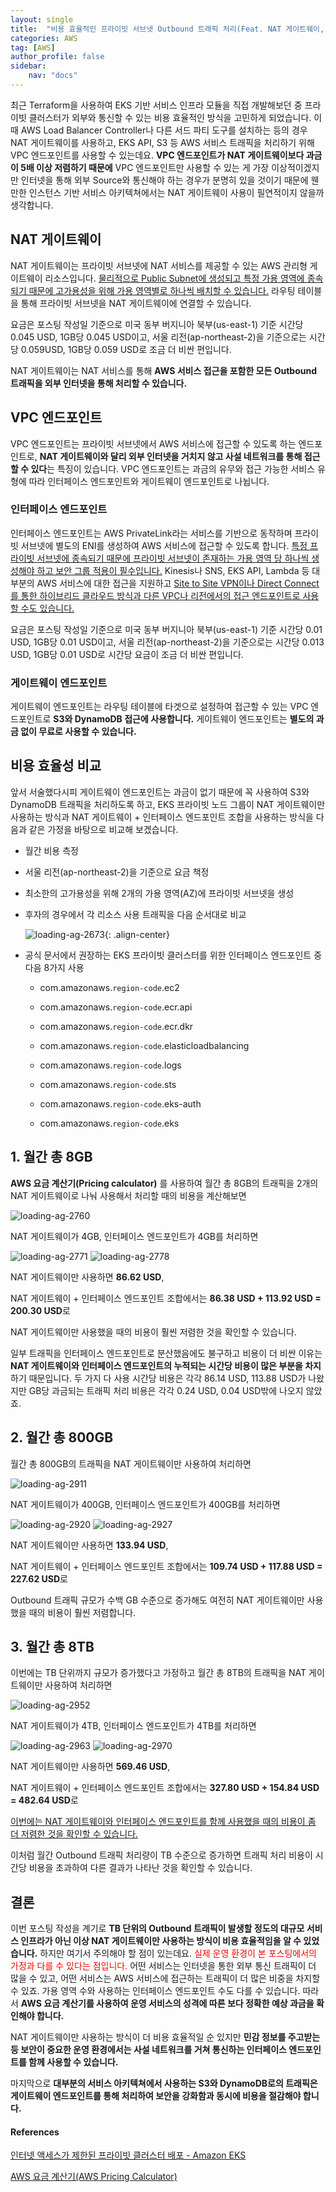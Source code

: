 ```yaml
---
layout: single
title:  "비용 효율적인 프라이빗 서브넷 Outbound 트래픽 처리(Feat. NAT 게이트웨이, VPC 엔드포인트)"
categories: AWS
tag: [AWS]
author_profile: false
sidebar:
    nav: "docs"
---
```


최근 Terraform을 사용하여 EKS 기반 서비스 인프라 모듈을 직접 개발해보던 중 프라이빗 클러스터가 외부와 통신할 수 있는 비용 효율적인 방식을 고민하게 되었습니다. 이 때 AWS Load Balancer Controller나 다른 서드 파티 도구를 설치하는 등의 경우 NAT 게이트웨이를 사용하고, EKS API, S3 등 AWS 서비스 트래픽을 처리하기 위해 VPC 엔드포인트를 사용할 수 있는데요. **VPC 엔드포인트가 NAT 게이트웨이보다 과금이 5배 이상 저렴하기 때문에** VPC 엔드포인트만 사용할 수 있는 게 가장 이상적이겠지만 인터넷을 통해 외부 Source와 통신해야 하는 경우가 분명히 있을 것이기 때문에 웬만한 인스턴스 기반 서비스 아키텍쳐에서는 NAT 게이트웨이 사용이 필연적이지 않을까 생각합니다.

## NAT 게이트웨이

NAT 게이트웨이는 프라이빗 서브넷에 NAT 서비스를 제공할 수 있는 AWS 관리형 게이트웨이 리소스입니다. <u>물리적으로 Public Subnet에 생성되고 특정 가용 영역에 종속되기 때문에 고가용성을 위해 가용 영역별로 하나씩 배치할 수 있습니다.</u> 라우팅 테이블을 통해 프라이빗 서브넷을 NAT 게이트웨이에 연결할 수 있습니다.

요금은 포스팅 작성일 기준으로 미국 동부 버지니아 북부(us-east-1) 기준 시간당 0.045 USD, 1GB당 0.045 USD이고, 서울 리전(ap-northeast-2)을 기준으로는 시간당 0.059USD, 1GB당 0.059 USD로 조금 더 비싼 편입니다.

NAT 게이트웨이는 NAT 서비스를 통해 **AWS 서비스 접근을 포함한 모든 Outbound 트래픽을 외부 인터넷을 통해 처리할 수 있습니다.**

## VPC 엔드포인트

VPC 엔드포인트는 프라이빗 서브넷에서 AWS 서비스에 접근할 수 있도록 하는 엔드포인트로, **NAT 게이트웨이와 달리 외부 인터넷을 거치지 않고 사설 네트워크를 통해 접근할 수 있다**는 특징이 있습니다. VPC 엔드포인트는 과금의 유무와 접근 가능한 서비스 유형에 따라 인터페이스 엔드포인트와 게이트웨이 엔드포인트로 나뉩니다.

### 인터페이스 엔드포인트

인터페이스 엔드포인트는 AWS PrivateLink라는 서비스를 기반으로 동작하며 프라이빗 서브넷에 별도의 ENI를 생성하여 AWS 서비스에 접근할 수 있도록 합니다. <u>특정 프라이빗 서브넷에 종속되기 때문에 프라이빗 서브넷이 존재하는 가용 영역 당 하나씩 생성해야 하고 보안 그룹 적용이 필수입니다.</u> Kinesis나 SNS, EKS API, Lambda 등 대부분의 AWS 서비스에 대한 접근을 지원하고 <u>Site to Site VPN이나 Direct Connect를 통한 하이브리드 클라우드 방식과 다른 VPC나 리전에서의 접근 엔드포인트로 사용할 수도 있습니다.</u>

요금은 포스팅 작성일 기준으로 미국 동부 버지니아 북부(us-east-1) 기준 시간당 0.01 USD, 1GB당 0.01 USD이고, 서울 리전(ap-northeast-2)을 기준으로는 시간당 0.013 USD, 1GB당 0.01 USD로 시간당 요금이 조금 더 비싼 편입니다.

### 게이트웨이 엔드포인트

게이트웨이 엔드포인트는 라우팅 테이블에 타겟으로 설정하여 접근할 수 있는 VPC 엔드포인트로 **S3와 DynamoDB 접근에 사용합니다.** 게이트웨이 엔드포인트는 **별도의 과금 없이 무료로 사용할 수 있습니다.**

## 비용 효율성 비교

앞서 서술했다시피 게이트웨이 엔드포인트는 과금이 없기 때문에 꼭 사용하여 S3와 DynamoDB 트래픽을 처리하도록 하고, EKS 프라이빗 노드 그룹이 NAT 게이트웨이만 사용하는 방식과 NAT 게이트웨이 + 인터페이스 엔드포인트 조합을 사용하는 방식을 다음과 같은 가정을 바탕으로 비교해 보겠습니다.

- 월간 비용 측정

- 서울 리전(ap-northeast-2)을 기준으로 요금 책정

- 최소한의 고가용성을 위해 2개의 가용 영역(AZ)에 프라이빗 서브넷을 생성

- 후자의 경우에서 각 리소스 사용 트래픽을 다음 순서대로 비교
  
  <img title="" src="../../images/2025-07-13-eks_nat_enp/523f06708e6263c617f26e22d25a6c6a8fb9ae21.png" alt="loading-ag-2673" data-align="center">{: .align-center}

- 공식 문서에서 권장하는 EKS 프라이빗 클러스터를 위한 인터페이스 엔드포인트 중 다음 8가지 사용
  
  - com.amazonaws.`region-code`.ec2
  
  - com.amazonaws.`region-code`.ecr.api
  
  - com.amazonaws.`region-code`.ecr.dkr
  
  - com.amazonaws.`region-code`.elasticloadbalancing
  
  - com.amazonaws.`region-code`.logs
  
  - com.amazonaws.`region-code`.sts
  
  - com.amazonaws.`region-code`.eks-auth
  
  - com.amazonaws.`region-code`.eks

## 1. 월간 총 8GB

**AWS 요금 계산기(Pricing calculator)** 를 사용하여 월간 총 8GB의 트래픽을 2개의 NAT 게이트웨이로 나눠 사용해서 처리할 때의 비용을 계산해보면

<img title="" src="../../images/2025-07-13-eks_nat_enp/66e518e0dedec8b6a754f030b2dbfecafc2ff68f.png" alt="loading-ag-2760" data-align="center">

NAT 게이트웨이가 4GB, 인터페이스 엔드포인트가 4GB를 처리하면

<img title="" src="../../images/2025-07-13-eks_nat_enp/694b6721910d59fcf9994d96cf8bd7e7885f1f8b.png" alt="loading-ag-2771" data-align="center">

<img title="" src="../../images/2025-07-13-eks_nat_enp/e6012fb778097cdddcf740af0d2581476508909a.png" alt="loading-ag-2778" data-align="center">

NAT 게이트웨이만 사용하면 **86.62 USD**, 

NAT 게이트웨이 + 인터페이스 엔드포인트 조합에서는 **86.38 USD + 113.92 USD = 200.30 USD**로

NAT 게이트웨이만 사용했을 때의 비용이 훨씬 저렴한 것을 확인할 수 있습니다.

일부 트래픽을 인터페이스 엔드포인트로 분산했음에도 불구하고 비용이 더 비싼 이유는 **NAT 게이트웨이와 인터페이스 엔드포인트의 누적되는 시간당 비용이 많은 부분을 차지**하기 때문입니다. 두 가지 다 사용 시간당 비용은 각각 86.14 USD, 113.88 USD가 나왔지만 GB당 과금되는 트래픽 처리 비용은 각각 0.24 USD, 0.04 USD밖에 나오지 않았죠.

## 2. 월간 총 800GB

월간 총 800GB의 트래픽을 NAT 게이트웨이만 사용하여 처리하면

<img title="" src="../../images/2025-07-13-eks_nat_enp/e1173cdb8669d3ea99c287b899c13e9c277412e3.png" alt="loading-ag-2911" data-align="center">

NAT 게이트웨이가 400GB, 인터페이스 엔드포인트가 400GB를 처리하면

<img title="" src="../../images/2025-07-13-eks_nat_enp/f41664df3e71488d8674e95a8ff4f074b4d657e5.png" alt="loading-ag-2920" data-align="center">

<img title="" src="../../images/2025-07-13-eks_nat_enp/e0b74f5e6e0caa83e2ef2c59c64264f4837a4646.png" alt="loading-ag-2927" data-align="center">

NAT 게이트웨이만 사용하면 **133.94 USD**,

NAT 게이트웨이 + 인터페이스 엔드포인트 조합에서는 **109.74 USD + 117.88 USD = 227.62 USD**로

Outbound 트래픽 규모가 수백 GB 수준으로 증가해도 여전히 NAT 게이트웨이만 사용했을 때의 비용이 훨씬 저렴합니다.

## 3. 월간 총 8TB

이번에는 TB 단위까지 규모가 증가했다고 가정하고 월간 총 8TB의 트래픽을 NAT 게이트웨이만 사용하여 처리하면

<img title="" src="../../images/2025-07-13-eks_nat_enp/dbf9932cc13ba93754e018c856e64e77c4fa5589.png" alt="loading-ag-2952" data-align="center">

NAT 게이트웨이가 4TB, 인터페이스 엔드포인트가 4TB를 처리하면

<img title="" src="../../images/2025-07-13-eks_nat_enp/a9581537917802c6b37759dc6a771c3826e5cb54.png" alt="loading-ag-2963" data-align="center">

<img title="" src="../../images/2025-07-13-eks_nat_enp/618f83bb5df65d74e2da2f1041c54d74ad461b0e.png" alt="loading-ag-2970" data-align="center">

NAT 게이트웨이만 사용하면 **569.46 USD**,

NAT 게이트웨이 + 인터페이스 엔드포인트 조합에서는 **327.80 USD + 154.84 USD = 482.64 USD**로

<u>이번에는 NAT 게이트웨이와 인터페이스 엔드포인트를 함께 사용했을 때의 비용이 좀 더 저렴한 것을 확인할 수 있습니다.</u>

이처럼 월간 Outbound 트래픽 처리량이 TB 수준으로 증가하면 트래픽 처리 비용이 시간당 비용을 초과하여 다른 결과가 나타난 것을 확인할 수 있습니다.

## 결론

이번 포스팅 작성을 계기로 **TB 단위의 Outbound 트래픽이 발생할 정도의 대규모 서비스 인프라가 아닌 이상 NAT 게이트웨이만 사용하는 방식이 비용 효율적임을 알 수 있었습니다.** 하지만 여기서 주의해야 할 점이 있는데요. <span style="color:red">실제 운영 환경이 본 포스팅에서의 가정과 다를 수 있다는 점입니다.</span> 어떤 서비스는 인터넷을 통한 외부 통신 트래픽이 더 많을 수 있고, 어떤 서비스는 AWS 서비스에 접근하는 트래픽이 더 많은 비중을 차지할 수 있죠. 가용 영역 수와 사용하는 인터페이스 엔드포인트 수도 다를 수 있습니다. 따라서 **AWS 요금 계산기를 사용하여 운영 서비스의 성격에 따른 보다 정확한 예상 과금을 확인해야 합니다.**

NAT 게이트웨이만 사용하는 방식이 더 비용 효율적일 순 있지만 **민감 정보를 주고받는 등 보안이 중요한 운영 환경에서는 사설 네트워크를 거쳐 통신하는 인터페이스 엔드포인트를 함께 사용할 수 있습니다.**

마지막으로 **대부분의 서비스 아키텍쳐에서 사용하는 S3와 DynamoDB로의 트래픽은 게이트웨이 엔드포인트를 통해 처리하여 보안을 강화함과 동시에 비용을 절감해야 합니다.**

#### References

[인터넷 액세스가 제한된 프라이빗 클러스터 배포 - Amazon EKS](https://docs.aws.amazon.com/ko_kr/eks/latest/userguide/private-clusters.html)

[AWS 요금 계산기(AWS Pricing Calculator)](https://calculator.aws/#/)
